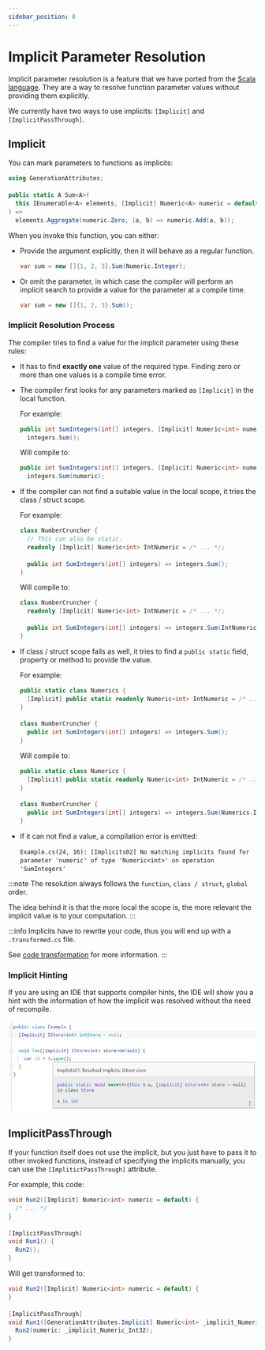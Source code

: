 ```yaml
---
sidebar_position: 0
---
```


# Implicit Parameter Resolution

Implicit parameter resolution is a feature that we have ported from the [Scala language](https://scala-lang.org). They are a way to resolve function parameter values without providing them explicitly.

We currently have two ways to use implicits: `[Implicit]` and `[ImplicitPassThrough]`.

## Implicit

You can mark parameters to functions as implicits:
```cs
using GenerationAttributes;

public static A Sum<A>(
  this IEnumerable<A> elements, [Implicit] Numeric<A> numeric = default
) =>
  elements.Aggregate(numeric.Zero, (a, b) => numeric.Add(a, b));
```

When you invoke this function, you can either:
- Provide the argument explicitly, then it will behave as a regular function.
  
  ```cs
  var sum = new []{1, 2, 3}.Sum(Numeric.Integer);
  ```
- Or omit the parameter, in which case the compiler will perform an implicit search to provide a value for the parameter at a compile time.
  
  ```cs
  var sum = new []{1, 2, 3}.Sum();
  ```

### Implicit Resolution Process

The compiler tries to find a value for the implicit parameter using these rules:
- It has to find **exactly one** value of the required type. Finding zero or more than one values is a compile time error.
- The compiler first looks for any parameters marked as `[Implicit]` in the local function.

  For example:
  ```cs
  public int SumIntegers(int[] integers, [Implicit] Numeric<int> numeric = default) =>
    integers.Sum();
  ```

  Will compile to:
  ```cs
  public int SumIntegers(int[] integers, [Implicit] Numeric<int> numeric = default) =>
    integers.Sum(numeric);
  ```
- If the compiler can not find a suitable value in the local scope, it tries the class / struct scope.

  For example:
  ```cs
  class NumberCruncher {
    // This can also be static.
    readonly [Implicit] Numeric<int> IntNumeric = /* ... */;

    public int SumIntegers(int[] integers) => integers.Sum();
  }
  ```

  Will compile to:
  ```cs
  class NumberCruncher {
    readonly [Implicit] Numeric<int> IntNumeric = /* ... */;

    public int SumIntegers(int[] integers) => integers.Sum(IntNumeric);
  }
  ```
- If class / struct scope fails as well, it tries to find a `public static` field, property or method to provide the value.

  For example:
  ```cs
  public static class Numerics {
    [Implicit] public static readonly Numeric<int> IntNumeric = /* ... */;
  }

  class NumberCruncher {
    public int SumIntegers(int[] integers) => integers.Sum();
  }
  ```

  Will compile to:
  ```cs
  public static class Numerics {
    [Implicit] public static readonly Numeric<int> IntNumeric = /* ... */;
  }

  class NumberCruncher {
    public int SumIntegers(int[] integers) => integers.Sum(Numerics.IntNumeric);
  }
  ```
- If it can not find a value, a compilation error is emitted:

  `Example.cs(24, 16): [Implicits02] No matching implicits found for parameter 'numeric' of type 'Numeric<int>' on operation 'SumIntegers'`

:::note
The resolution always follows the `function`, `class / struct`, `global` order.

The idea behind it is that the more local the scope is, the more relevant the implicit value is to your computation.
:::

:::info
Implicits have to rewrite your code, thus you will end up with a `.transformed.cs` file.

See [code transformation](../../generation-and-transformation/index.md) for more information.
:::

### Implicit Hinting

If you are using an IDE that supports compiler hints, the IDE will show you a hint with the information of how the implicit was resolved without the need of recompile.

![Resolved implicit](./resolved-implicit.png)

## ImplicitPassThrough

If your function itself does not use the implicit, but you just have to pass it to other invoked functions, instead of specifying the implicits manually, you can use the `[ImplitictPassThrough]` attribute.

For example, this code:
```cs
void Run2([Implicit] Numeric<int> numeric = default) {
  /* ... */
}

[ImplicitPassThrough]
void Run1() {
  Run2();
}
```

Will get transformed to:
```cs
void Run2([Implicit] Numeric<int> numeric = default) {
}

[ImplicitPassThrough]
void Run1([GenerationAttributes.Implicit] Numeric<int> _implicit_Numeric_Int32 = default) {
  Run2(numeric: _implicit_Numeric_Int32);
}
```